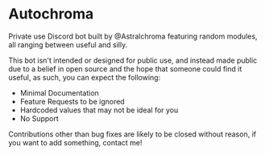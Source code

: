 # Autochroma
Private use Discord bot built by @Astralchroma featuring random modules, all ranging between useful and silly.

This bot isn't intended or designed for public use, and instead made public due to a belief in open source and the hope
that someone could find it useful, as such, you can expect the following:
- Minimal Documentation
- Feature Requests to be ignored
- Hardcoded values that may not be ideal for you
- No Support

Contributions other than bug fixes are likely to be closed without reason, if you want to add something, contact me!
